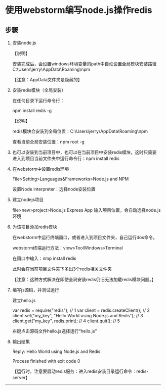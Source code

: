# 使用webstorm编写node.js操作redis

## 步骤

1. 安装node.js

   【说明】

   安装完成后，会设置windows环境变量的path中自动设置全局模块安装路径 C:\Users\jerry\AppData\Roaming\npm

   【注意：AppData文件夹是隐藏的】

2. 安装redis模块（全局安装）

   在任何目录下运行命令行：

   npm install redis -g

   【说明】

   redis模块会安装到全局位置：C:\Users\jerry\AppData\Roaming\npm

   查看当前全局安装位置：npm root -g

3. 也可以安装到当前项目中，也可以在当前项目中安装redis模块，这时只需要进入到项目当前文件夹中运行命令行：npm install redis

4. 在webstorm中设置redis环境

   File>Setting>Languages&Frameworks>Node.js and NPM

   设置Node interpreter：选择node安装位置

5. 建立nodejs项目

   file>new>project>Node.js Express App 输入项目位置，会自动选择node.js环境

6. 为该项目添加redis模块

   在webstorm中运行终端窗口，或者进入到项目文件夹，自己运行dos命令。

   webstorm终端运行方法：view>ToolWindows>Terminal

   在窗口中输入：nmp install redis

   此时会在当前项目文件夹下多出3个redis相关文件夹

   【注意：这种方式解决在即使全局安装redis仍旧无法加载redis模块问题。】

7. 编写js源码，并测试运行

   建立hello.js

   var redis = require("redis"); // 1
   var client = redis.createClient(); // 2
   client.set("my_key", "Hello World using Node.js and Redis"); // 3
   client.get("my_key", redis.print); // 4
   client.quit(); // 5

   右键点击源码文件hello.js选择运行“hello.js”

8. 输出结果

   Reply: Hello World using Node.js and Redis

   Process finished with exit code 0

   【运行时，注意要启动redis服务：进入redis安装目录运行命令：redis-server】

***



